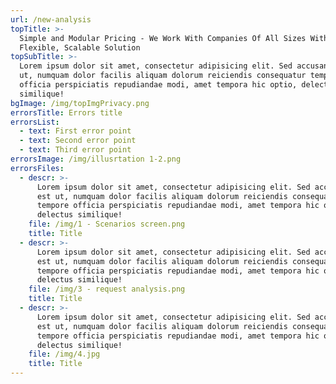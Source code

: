 ```yaml
---
url: /new-analysis
topTitle: >-
  Simple and Modular Pricing - We Work With Companies Of All Sizes With A
  Flexible, Scalable Solution
topSubTitle: >-
  Lorem ipsum dolor sit amet, consectetur adipisicing elit. Sed accusantium est
  ut, numquam dolor facilis aliquam dolorum reiciendis consequatur tempore
  officia perspiciatis repudiandae modi, amet tempora hic optio, delectus
  similique!
bgImage: /img/topImgPrivacy.png
errorsTitle: Errors title
errorsList:
  - text: First error point
  - text: Second error point
  - text: Third error point
errorsImage: /img/illusrtation 1-2.png
errorsFiles:
  - descr: >-
      Lorem ipsum dolor sit amet, consectetur adipisicing elit. Sed accusantium
      est ut, numquam dolor facilis aliquam dolorum reiciendis consequatur
      tempore officia perspiciatis repudiandae modi, amet tempora hic optio,
      delectus similique!
    file: /img/1 - Scenarios screen.png
    title: Title
  - descr: >-
      Lorem ipsum dolor sit amet, consectetur adipisicing elit. Sed accusantium
      est ut, numquam dolor facilis aliquam dolorum reiciendis consequatur
      tempore officia perspiciatis repudiandae modi, amet tempora hic optio,
      delectus similique!
    file: /img/3 - request analysis.png
    title: Title
  - descr: >-
      Lorem ipsum dolor sit amet, consectetur adipisicing elit. Sed accusantium
      est ut, numquam dolor facilis aliquam dolorum reiciendis consequatur
      tempore officia perspiciatis repudiandae modi, amet tempora hic optio,
      delectus similique!
    file: /img/4.jpg
    title: Title
---
```


